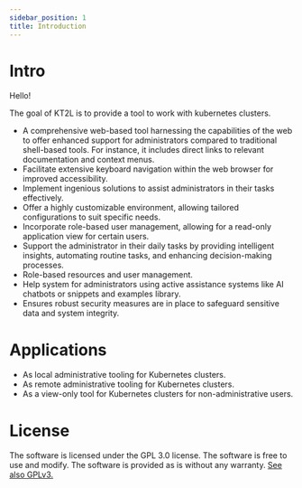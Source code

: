 ```yaml
---
sidebar_position: 1
title: Introduction
---
```


# Intro

Hello!

The goal of KT2L is to provide a tool to work with kubernetes clusters.

* A comprehensive web-based tool harnessing the capabilities of the web to offer enhanced support 
  for administrators compared to traditional shell-based tools. For instance, it includes direct 
  links to relevant documentation and context menus.
* Facilitate extensive keyboard navigation within the web browser for improved accessibility.
* Implement ingenious solutions to assist administrators in their tasks effectively.
* Offer a highly customizable environment, allowing tailored configurations to suit specific needs.
* Incorporate role-based user management, allowing for a read-only application view for certain users.
* Support the administrator in their daily tasks by providing intelligent insights, automating routine 
  tasks, and enhancing decision-making processes.
* Role-based resources and user management.
* Help system for administrators using active assistance systems like AI chatbots or snippets and 
  examples library.
* Ensures robust security measures are in place to safeguard sensitive data and system integrity.

# Applications

* As local administrative tooling for Kubernetes clusters.
* As remote administrative tooling for Kubernetes clusters.
* As a view-only tool for Kubernetes clusters for non-administrative users.

# License

The software is licensed under the GPL 3.0 license. The software is free to use and modify. 
The software is provided as is without any warranty. [See also GPLv3.](https://www.gnu.org/licenses/gpl-3.0.en.html)
